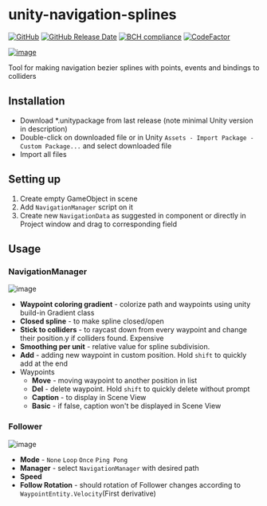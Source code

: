 # unity-navigation-splines
[![GitHub](https://img.shields.io/github/license/hermesiss/unity-navigation-splines.svg)](https://github.com/Hermesiss/unity-navigation-splines/blob/develop/LICENSE)
[![GitHub Release Date](https://img.shields.io/github/release-date/hermesiss/unity-navigation-splines.svg)](https://github.com/Hermesiss/unity-navigation-splines/releases/latest)
[![BCH compliance](https://bettercodehub.com/edge/badge/Hermesiss/unity-navigation-splines?branch=develop)](https://bettercodehub.com/)
[![CodeFactor](https://www.codefactor.io/repository/github/hermesiss/unity-navigation-splines/badge)](https://www.codefactor.io/repository/github/hermesiss/unity-navigation-splines)

[![image](https://user-images.githubusercontent.com/20972731/54977926-3697b700-4fb8-11e9-8ef2-3e6c35010790.png)]()

Tool for making navigation bezier splines with points, events and bindings to colliders
## Installation
- Download *.unitypackage from last release (note minimal Unity version in description)
- Double-click on downloaded file or in Unity `Assets - Import Package - Custom Package...` and select downloaded file
- Import all files
## Setting up
1. Create empty GameObject in scene
1. Add `NavigationManager` script on it
1. Create new `NavigationData` as suggested in component or directly in Project window and drag to corresponding field
## Usage
### NavigationManager
![image](https://user-images.githubusercontent.com/20972731/54977968-50d19500-4fb8-11e9-9332-850ae47c7861.png)
- **Waypoint coloring gradient** - colorize path and waypoints using unity build-in Gradient class
- **Closed spline** - to make spline closed/open
- **Stick to colliders** - to raycast down from every waypoint and change their position.y if colliders found. Expensive
- **Smoothing per unit** - relative value for spline subdivision.
- **Add** - adding new waypoint in custom position. Hold `shift` to quickly add at the end
- Waypoints
  - **Move** - moving waypoint to another position in list
  - **Del** - delete waypoint. Hold `shift` to quickly delete without prompt
  - **Caption** - to display in Scene View
  - **Basic** - if false, caption won't be displayed in Scene View
### Follower
![image](https://user-images.githubusercontent.com/20972731/54978050-8b3b3200-4fb8-11e9-98fe-00f91dfa178a.png)
- **Mode** - `None` `Loop` `Once` `Ping Pong`
- **Manager** - select `NavigationManager` with desired path
- **Speed**
- **Follow Rotation** - should rotation of Follower changes according to `WaypointEntity.Velocity`(First derivative)
